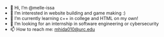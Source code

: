 - 👋 Hi, I’m @melle-issa
- 👀 I’m interested in website building and game making :)
- 🌱 I’m currently learning c++ in college and HTML on my own!
- 💞️ I’m looking for an internship in software engineering or cybersecurity
- 📫 How to reach me: mhida010@urc.edu

<!---
melle-issa/melle-issa is a ✨ special ✨ repository because its `README.md` (this file) appears on your GitHub profile.
You can click the Preview link to take a look at your changes.
--->
